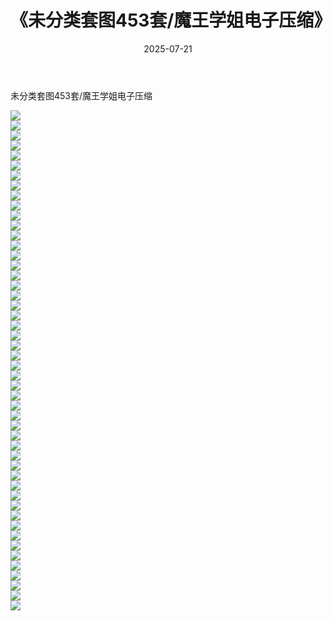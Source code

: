 ﻿---
layout: post
title:  《未分类套图453套/魔王学姐电子压缩》
date:   2025-07-21
img: http://pic.660000.xyz/1:/网络美图/2021/未分类套图453套/魔王学姐电子压缩/000.jpg
categories: [美女, 清纯, 唯美]
---

未分类套图453套/魔王学姐电子压缩

 ![](http://pic.660000.xyz/1:/网络美图/2021/未分类套图453套/魔王学姐电子压缩/001.jpg) <br>![](http://pic.660000.xyz/1:/网络美图/2021/未分类套图453套/魔王学姐电子压缩/002.jpg) <br>![](http://pic.660000.xyz/1:/网络美图/2021/未分类套图453套/魔王学姐电子压缩/003.jpg) <br>![](http://pic.660000.xyz/1:/网络美图/2021/未分类套图453套/魔王学姐电子压缩/004.jpg) <br>![](http://pic.660000.xyz/1:/网络美图/2021/未分类套图453套/魔王学姐电子压缩/005.jpg) <br>![](http://pic.660000.xyz/1:/网络美图/2021/未分类套图453套/魔王学姐电子压缩/006.jpg) <br>![](http://pic.660000.xyz/1:/网络美图/2021/未分类套图453套/魔王学姐电子压缩/007.jpg) <br>![](http://pic.660000.xyz/1:/网络美图/2021/未分类套图453套/魔王学姐电子压缩/008.jpg) <br>![](http://pic.660000.xyz/1:/网络美图/2021/未分类套图453套/魔王学姐电子压缩/009.jpg) <br>![](http://pic.660000.xyz/1:/网络美图/2021/未分类套图453套/魔王学姐电子压缩/010.jpg) <br>![](http://pic.660000.xyz/1:/网络美图/2021/未分类套图453套/魔王学姐电子压缩/011.jpg) <br>![](http://pic.660000.xyz/1:/网络美图/2021/未分类套图453套/魔王学姐电子压缩/012.jpg) <br>![](http://pic.660000.xyz/1:/网络美图/2021/未分类套图453套/魔王学姐电子压缩/013.jpg) <br>![](http://pic.660000.xyz/1:/网络美图/2021/未分类套图453套/魔王学姐电子压缩/014.jpg) <br>![](http://pic.660000.xyz/1:/网络美图/2021/未分类套图453套/魔王学姐电子压缩/015.jpg) <br>![](http://pic.660000.xyz/1:/网络美图/2021/未分类套图453套/魔王学姐电子压缩/016.jpg) <br>![](http://pic.660000.xyz/1:/网络美图/2021/未分类套图453套/魔王学姐电子压缩/017.jpg) <br>![](http://pic.660000.xyz/1:/网络美图/2021/未分类套图453套/魔王学姐电子压缩/018.jpg) <br>![](http://pic.660000.xyz/1:/网络美图/2021/未分类套图453套/魔王学姐电子压缩/019.jpg) <br>![](http://pic.660000.xyz/1:/网络美图/2021/未分类套图453套/魔王学姐电子压缩/020.jpg) <br>![](http://pic.660000.xyz/1:/网络美图/2021/未分类套图453套/魔王学姐电子压缩/021.jpg) <br>![](http://pic.660000.xyz/1:/网络美图/2021/未分类套图453套/魔王学姐电子压缩/022.jpg) <br>![](http://pic.660000.xyz/1:/网络美图/2021/未分类套图453套/魔王学姐电子压缩/023.jpg) <br>![](http://pic.660000.xyz/1:/网络美图/2021/未分类套图453套/魔王学姐电子压缩/024.jpg) <br>![](http://pic.660000.xyz/1:/网络美图/2021/未分类套图453套/魔王学姐电子压缩/025.jpg) <br>![](http://pic.660000.xyz/1:/网络美图/2021/未分类套图453套/魔王学姐电子压缩/026.jpg) <br>![](http://pic.660000.xyz/1:/网络美图/2021/未分类套图453套/魔王学姐电子压缩/027.jpg) <br>![](http://pic.660000.xyz/1:/网络美图/2021/未分类套图453套/魔王学姐电子压缩/028.jpg) <br>![](http://pic.660000.xyz/1:/网络美图/2021/未分类套图453套/魔王学姐电子压缩/029.jpg) <br>![](http://pic.660000.xyz/1:/网络美图/2021/未分类套图453套/魔王学姐电子压缩/030.jpg) <br>![](http://pic.660000.xyz/1:/网络美图/2021/未分类套图453套/魔王学姐电子压缩/031.jpg) <br>![](http://pic.660000.xyz/1:/网络美图/2021/未分类套图453套/魔王学姐电子压缩/032.jpg) <br>![](http://pic.660000.xyz/1:/网络美图/2021/未分类套图453套/魔王学姐电子压缩/033.jpg) <br>![](http://pic.660000.xyz/1:/网络美图/2021/未分类套图453套/魔王学姐电子压缩/034.jpg) <br>![](http://pic.660000.xyz/1:/网络美图/2021/未分类套图453套/魔王学姐电子压缩/035.jpg) <br>![](http://pic.660000.xyz/1:/网络美图/2021/未分类套图453套/魔王学姐电子压缩/036.jpg) <br>![](http://pic.660000.xyz/1:/网络美图/2021/未分类套图453套/魔王学姐电子压缩/037.jpg) <br>![](http://pic.660000.xyz/1:/网络美图/2021/未分类套图453套/魔王学姐电子压缩/038.jpg) <br>![](http://pic.660000.xyz/1:/网络美图/2021/未分类套图453套/魔王学姐电子压缩/039.jpg) <br>![](http://pic.660000.xyz/1:/网络美图/2021/未分类套图453套/魔王学姐电子压缩/040.jpg) <br>![](http://pic.660000.xyz/1:/网络美图/2021/未分类套图453套/魔王学姐电子压缩/041.jpg) <br>![](http://pic.660000.xyz/1:/网络美图/2021/未分类套图453套/魔王学姐电子压缩/042.jpg) <br>![](http://pic.660000.xyz/1:/网络美图/2021/未分类套图453套/魔王学姐电子压缩/043.jpg) <br>![](http://pic.660000.xyz/1:/网络美图/2021/未分类套图453套/魔王学姐电子压缩/044.jpg) <br>![](http://pic.660000.xyz/1:/网络美图/2021/未分类套图453套/魔王学姐电子压缩/045.jpg) <br>![](http://pic.660000.xyz/1:/网络美图/2021/未分类套图453套/魔王学姐电子压缩/046.jpg) <br>![](http://pic.660000.xyz/1:/网络美图/2021/未分类套图453套/魔王学姐电子压缩/047.jpg) <br>![](http://pic.660000.xyz/1:/网络美图/2021/未分类套图453套/魔王学姐电子压缩/048.jpg) <br>![](http://pic.660000.xyz/1:/网络美图/2021/未分类套图453套/魔王学姐电子压缩/049.jpg) <br>![](http://pic.660000.xyz/1:/网络美图/2021/未分类套图453套/魔王学姐电子压缩/050.jpg) <br>